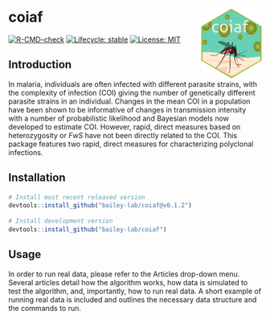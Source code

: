 <!-- README.md is generated from README.Rmd. Please edit that file -->

# coiaf <a href='https://bailey-lab.github.io/coiaf/'><img src='man/figures/logo.png' align="right" height="139" /></a>

<!-- badges: start -->

[![R-CMD-check](https://github.com/bailey-lab/coiaf/workflows/R-CMD-check/badge.svg)](https://github.com/bailey-lab/coiaf/actions)
[![Lifecycle:
stable](https://img.shields.io/badge/lifecycle-stable-brightgreen.svg)](https://lifecycle.r-lib.org/articles/stages.html#stable)
[![License:
MIT](https://img.shields.io/badge/License-MIT-yellow.svg)](https://opensource.org/licenses/MIT)

<!-- badges: end -->

## Introduction

In malaria, individuals are often infected with different parasite
strains, with the complexity of infection (COI) giving the number of
genetically different parasite strains in an individual. Changes in the
mean COI in a population have been shown to be informative of changes in
transmission intensity with a number of probabilistic likelihood and
Bayesian models now developed to estimate COI. However, rapid, direct
measures based on heterozygosity or _FwS_ have not been directly related
to the COI. This package features two rapid, direct measures for
characterizing polyclonal infections.

## Installation

<div class=".pkgdown-release">

```r
# Install most recent released version
devtools::install_github("bailey-lab/coiaf@v0.1.2")
```

</div>

<div class=".pkgdown-devel">

```r
# Install development version
devtools::install_github("bailey-lab/coiaf")
```

</div>

## Usage

In order to run real data, please refer to the Articles drop-down menu.
Several articles detail how the algorithm works, how data is simulated
to test the algorithm, and, importantly, how to run real data. A short
example of running real data is included and outlines the necessary data
structure and the commands to run.
